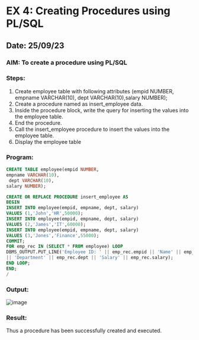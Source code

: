 # EX 4: Creating Procedures using PL/SQL
## Date: 25/09/23
### AIM: To create a procedure using PL/SQL

### Steps:
1. Create employee table with following attributes (empid NUMBER, empname VARCHAR(10), dept VARCHAR(10),salary NUMBER);
2. Create a procedure named as insert_employee data.
3. Inside the procedure block, write the query for inserting the values into the employee table.
4. End the procedure.
5. Call the insert_employee procedure to insert the values into the employee table.
6. Display the employee table

### Program:
```sql
CREATE TABLE employee(empid NUMBER,
empname VARCHAR(10),
 dept VARCHAR(10),
salary NUMBER);

CREATE OR REPLACE PROCEDURE insert_employee AS
BEGIN
INSERT INTO employee(empid, empname, dept, salary)
VALUES (1,'John','HR',50000);
INSERT INTO employee(empid, empname, dept, salary)
VALUES (2,'James','IT',60000);
INSERT INTO employee(empid, empname, dept, salary)
VALUES (3,'Jones','Finance',55000);
COMMIT;
FOR emp_rec IN (SELECT * FROM employee) LOOP
DBMS_OUTPUT.PUT_LINE('Employee ID: ' || emp_rec.empid || 'Name' || emp_rec.empname
|| 'Department' || emp_rec.dept || 'Salary' || emp_rec.salary);
END LOOP;
END;
/
```

### Output:
![image](https://github.com/Prajeeth17/Ex-No-4-Creating-Procedures-using-PL-SQL/assets/120513885/c6ad4efc-9054-4f05-b62d-2303f2ce4548)

### Result:
Thus a procedure has been successfully created and executed.
